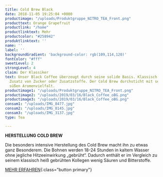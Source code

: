 ```yaml
---
title: Cold Brew Black
date: 2018-11-05 19:25:04 +0000
productimage: "/uploads/Produktgruppe_NITRO_TEA_Front.png"
producttext: Orange Grapefruit
productlink: "/home"
productlinktext: Mehr
productcolor: "#258942"
produktlinktext: ''
name: ''
label: ''
backgroundGradient: 'background-color: rgb(109,114,120)'
fontColor: "#fff"
sweetLevel: 2
strongLevel: 4
claim: Der Klassiker
text: Unser Black Coffee überzeugt durch seine solide Basis. Klassisch Schwarz ohne
  Zusatz von Zucker oder Zusatzstoffe. Der Cold Brew durchsticht mit seiner natürlich
  süßen Aromenvielfalt.
productimage1: "/uploads/Produktgruppe_NITRO_TEA_Front.png"
productimage2: "/uploads/2019/03/16/Black_Coffee_oBG.png"
productimage3: "/uploads/2019/03/16/Black_Coffee_oBG.png"
consum1: "/uploads/IMG_8477.jpg"
consum2: "/uploads/IMG_8145.jpg"
consum3: "/uploads/IMG_3137.jpg"
type: Tea

---
```

**HERSTELLUNG COLD BREW**

Die besonders intensive Herstellung des Cold Brew macht ihn zu etwas ganz Besonderem. Die Bohnen werden 18-24 Stunden in kaltem Wasser ohne jegliche Hitzeeinwirkung „gebrüht“. Dadurch enthält er im Vergleich zu seinem klassisch heiß gebrühten Kollegen wenig Säuren und Bitterstoffe.

[MEHR ERFAHREN](https://dock-18.de/events/herkunft/){:class="button primary"}